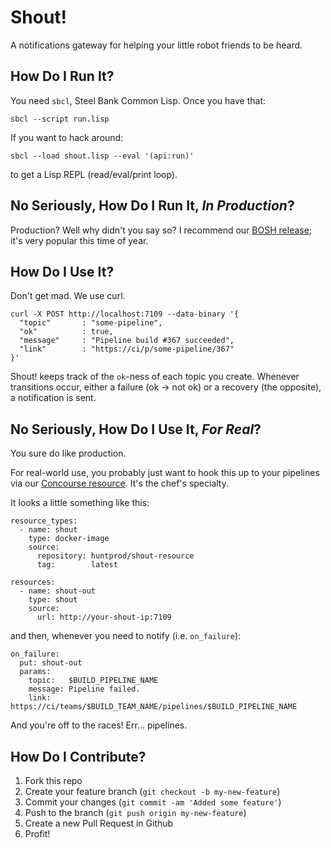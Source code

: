 Shout!
======

A notifications gateway for helping your little robot friends to
be heard.

How Do I Run It?
-----------------

You need `sbcl`, Steel Bank Common Lisp.  Once you have that:

    sbcl --script run.lisp

If you want to hack around:

    sbcl --load shout.lisp --eval '(api:run)'

to get a Lisp REPL (read/eval/print loop).

No Seriously, How Do I Run It, _In Production_?
-----------------------------------------------

Production?  Well why didn't you say so?  I recommend our
[BOSH release][bosh]; it's very popular this time of year.

How Do I Use It?
----------------

Don't get mad.  We use curl.

    curl -X POST http://localhost:7109 --data-binary '{
      "topic"       : "some-pipeline",
      "ok"          : true,
      "message"     : "Pipeline build #367 succeeded",
      "link"        : "https://ci/p/some-pipeline/367"
    }'

Shout! keeps track of the `ok`-ness of each topic you create.
Whenever transitions occur, either a failure (ok -> not ok) or a
recovery (the opposite), a notification is sent.

No Seriously, How Do I Use It, _For Real_?
------------------------------------------

You sure do like production.

For real-world use, you probably just want to hook this up to your
pipelines via our [Concourse resource][concourse].  It's the
chef's specialty.

It looks a little something like this:

    resource_types:
      - name: shout
        type: docker-image
        source:
          repository: huntprod/shout-resource
          tag:        latest

    resources:
      - name: shout-out
        type: shout
        source:
          url: http://your-shout-ip:7109

and then, whenever you need to notify (i.e. `on_failure`):

    on_failure:
      put: shout-out
      params:
        topic:   $BUILD_PIPELINE_NAME
        message: Pipeline failed.
        link:    https://ci/teams/$BUILD_TEAM_NAME/pipelines/$BUILD_PIPELINE_NAME

And you're off to the races!  Err... pipelines.

How Do I Contribute?
--------------------

  1. Fork this repo
  2. Create your feature branch (`git checkout -b my-new-feature`)
  3. Commit your changes (`git commit -am 'Added some feature'`)
  4. Push to the branch (`git push origin my-new-feature`)
  5. Create a new Pull Request in Github
  6. Profit!


[bosh]:      https://github.com/jhunt/shout-boshrelease
[concourse]: https://github.com/jhunt/shout-resource
